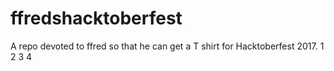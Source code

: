# ffredshacktoberfest
A repo devoted to ffred so that he can get a T shirt for Hacktoberfest 2017.
1
2
3
4
